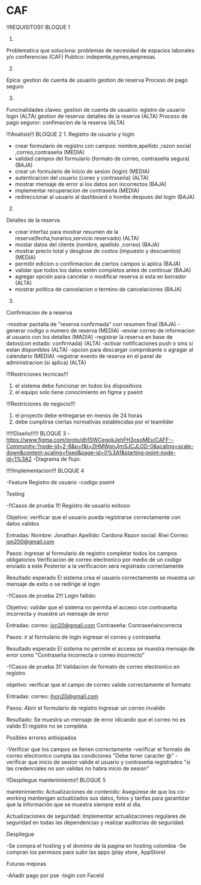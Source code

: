# CAF

!!REQUISITOS!! BLOQUE 1

1.
Problematica que soluciona: problemas de necesidad de espacios laborales y/o conferencias (CAF)
Publico: indepente,pymes,empresas.

  2.
Epica:
gestion de cuenta de usuairio
gestion de reserva
Proceso de pago seguro

3.
Funcinalidades claves:
gestion de cuenta de usuairio: egistro de usuario login (ALTA)
gestion de reserva: detalles de la reserva (ALTA)
Proceso de pago seguror: confimacion de la reserva (ALTA)   

!!!Analisis!!! BLOQUE 2
1.
Registro de usuario y login

- crear formulario de registro con campos: nombre,apellido ,razon social ,correo,contraseña  (MEDIA)
- validad campos del formulario (formato de correo, contraseña segura) (BAJA)
- crear un formulario de inicio de sesion (login) (MEDIA)
- autenticacion del usuario (coreo y contraseña) (ALTA)
- mostrar mensaje de error si los datos son incorrectos (BAJA)
- implementar recuperacion de contraseña (MEDIA)
- redireccionar al usuario al dashboard o hombe despues del login (BAJA)

2.
Detalles de la reserva

- crear interfaz para mostrar resumen de la reserva(fecha,horarios,servicio reservado) (ALTA)
- mostar datos del cliente (nombre, apellido ,correo) (BAJA)
- mostrar precio total y desglose de costos (impuesto y descuentos) (MEDIA)
- permitir edicion o confirmacion de ciertos campos si aplica (BAJA)
- validar que todos los datos estén completos antes de continuar (BAJA)
- agregar opción para cancelar o modificar reserva si esta en borrador (ALTA)
- mostrar politica de cancelacion o termino de cancelaciones (BAJA)

3. 
Confirmacion de a reserva

-mostrar pantalla de "reserva confirmada" con resumen final  (BAJA)
-generar codigo o numero de reserva (MEDIA)
-enviar correo de informacion al usuario con los detalles (MADIA)
-registrar la reserva en base de datos(con estado: confirmada) (ALTA)
-activar notificaciones push o sms si estan disponibles (ALTA)
-opcion para descargar comprobante o agragar al calendario (MEDIA)
-registrar evento de reserva en el panel de administracion (si aplica) (ALTA)

!!!Restriciones tecnicas!!!

1. el sistema debe funcionar en todos los dispositivos
2. el equipo solo tiene conocimiento en figma y pseint

 !!!Restriciones de negocio!!!
 
1. el proyecto debe entregarse en menos de 24 horas
2. debe cumplirse ciertas normativas establecidas por el teamlider


!!!!!Diseño!!!!!   BLOQUE 3
-https://www.figma.com/proto/dh1SWCegokJehFH3osoMEx/CAFF--Community-?node-id=2-8&p=f&t=2HMWgnJjmSJCJLOD-0&scaling=scale-down&content-scaling=fixed&page-id=0%3A1&starting-point-node-id=1%3A2
-Diagrama de flujo:


!!!!Implementacion!!!  BLOQUE 4

-Feature Registro de usuario
-codigo pseint


Testing

-!!Casos de prueba 1!!
Registro de usuario exitoso:

Objetivo:
verificar que el usuario pueda registrarse correctamente con datos validos

Entradas:
Nombre: Jonathan
Apellido: Cardona
Razon social: Riwi
Correo: jon200@gmail.com

Pasos:
ingresar al formulario de registro
completar todos los campos obligatorios
Verificacion de correo electronico por medio de un codigo enviado a este
Posterior a la verificacion sera registrado correctamente

Resultado esperado
El sistema crea el usuario correctamente
se muestra un mensaje de exito o se redirige al login



-!!Casos de prueba 2!!!
Login fallido:

Objetivo:
validar que el sistema no permita el acceso con contraseña incorrecta y muestre un mensaje de error

Entradas:
correo: jon20@gmail.com
Contraseña: Contraseñaincorrecta

Pasos:
ir al formulario de login
ingresar el correo y contraseña

Resultado esperado
El sistema no permite el acceso
se muestra mensaje de error como "Contraseña incorrecta o correo incorrecto"



-!!Casos de prueba 3!!
Validacion de formato de correo electronico en registro

objetivo:
verificar que el campo de correo valide correctamente el formato

Entradas:
correo: jhon20@gmail.com

Pasos:
Abrir el formulario de registro
Ingresar un correo invalido

Resultado:
Se muestra un mensaje de error idicando que el correo no es valido
El registro no se completa


Posibles errores antisipados

-Verificar que los campos se llenen correctamente
-verificar el formato de correo electronico cumpla las condiciones "Debe tener caracter @"
-verificar que inicio de sesion valide el usuario y contraseña registrados "si las credenciales no son validas no habra inicio de sesion"




!!Despliegue mantenimiento!! BLOQUE 5

mantenimiento:
Actualizaciones de contenido: Asegúrese de que los co-working mantengan actualizados sus datos, fotos y tarifas para garantizar que la información que se muestra siempre esté al día.

Actualizaciones de seguridad: Implementar actualizaciones regulares de seguridad en todas las dependencias y realizar auditorías de seguridad.



Despliegue

-Se compra el hosting y el dominio de la pagina en hosting colombia
-Se compran los permisos para subir las apps (play store, AppStore)

Futuras mejoras

-Añadir pago por pse
-login con FaceId
    
